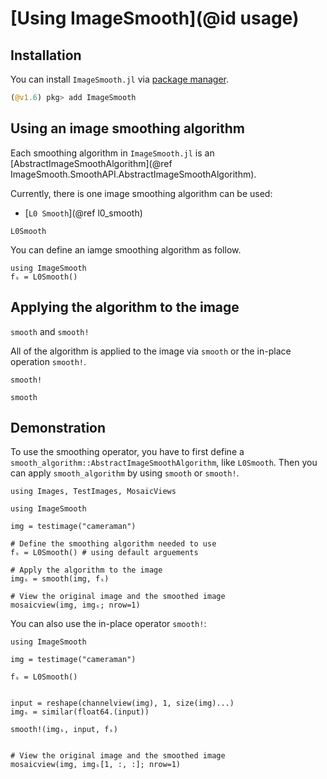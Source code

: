 # [Using ImageSmooth](@id usage)

## Installation

You can install `ImageSmooth.jl` via [package manager](https://docs.julialang.org/en/v1/stdlib/Pkg/).

```julia
(@v1.6) pkg> add ImageSmooth
```

## Using an image smoothing algorithm

Each smoothing algorithm in `ImageSmooth.jl` is an [AbstractImageSmoothAlgorithm](@ref ImageSmooth.SmoothAPI.AbstractImageSmoothAlgorithm).

Currently, there is one image smoothing algorithm can be used:

* [`L0 Smooth`](@ref l0_smooth)

```@docs
L0Smooth
```

You can define an iamge smoothing algorithm as follow.

```@repl
using ImageSmooth
fₛ = L0Smooth()
```

## Applying the algorithm to the image

`smooth` and `smooth!`

All of the algorithm is applied to the image via `smooth` or the in-place operation `smooth!`.

```@docs
smooth!
```

```@docs
smooth
```

## Demonstration

To use the smoothing operator, you have to first define a `smooth_algorithm::AbstractImageSmoothAlgorithm`, like `L0Smooth`. Then you can apply `smooth_algorithm` by using `smooth` or `smooth!`.

```@setup mosaicviews
using Images, TestImages, MosaicViews
```

```@example mosaicviews
using ImageSmooth

img = testimage("cameraman")

# Define the smoothing algorithm needed to use
fₛ = L0Smooth() # using default arguements

# Apply the algorithm to the image
imgₛ = smooth(img, fₛ)

# View the original image and the smoothed image
mosaicview(img, imgₛ; nrow=1)
```

You can also use the in-place operator `smooth!`:

```@example mosaicviews
using ImageSmooth

img = testimage("cameraman")

fₛ = L0Smooth()


input = reshape(channelview(img), 1, size(img)...)
imgₛ = similar(float64.(input))

smooth!(imgₛ, input, fₛ)


# View the original image and the smoothed image
mosaicview(img, imgₛ[1, :, :]; nrow=1)
```
